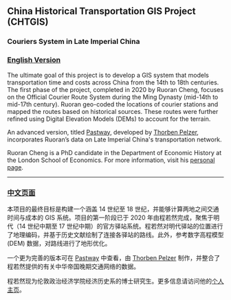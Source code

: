 ## China Historical Transportation GIS Project (CHTGIS)
### Couriers System in Late Imperial China  

### [English Version](https://ruoranc.github.io/Mingroutes/index_en.html)  

The ultimate goal of this project is to develop a GIS system that models transportation time and costs across China from the 14th to 18th centuries. The first phase of the project, completed in 2020 by Ruoran Cheng, focuses on the Official Courier Route System during the Ming Dynasty (mid-14th to mid-17th century). Ruoran geo-coded the locations of courier stations and mapped the routes based on historical sources. These routes were further refined using Digital Elevation Models (DEMs) to account for the terrain.  

An advanced version, titled [Pastway](https://turban.shinyapps.io/PASTWAY/), developed by [Thorben Pelzer](https://tp451.github.io/), incorporates Ruoran’s data on Late Imperial China's transportation network.  

Ruoran Cheng is a PhD candidate in the Department of Economic History at the London School of Economics. For more information, visit his [personal page](https://ruoranc.github.io/website/).  

---

### [中文页面](https://ruoranc.github.io/Mingroutes/index.html)  

本项目的最终目标是构建一个涵盖 14 世纪至 18 世纪，并能够计算两地之间交通时间与成本的 GIS 系统。项目的第一阶段已于 2020 年由程若然完成，聚焦于明代（14 世纪中期至 17 世纪中期）的官方驿站系统。程若然对明代驿站的位置进行了地理编码，并基于历史文献绘制了连接各驿站的路线。此外，参考数字高程模型 (DEM) 数据，对路线进行了地形优化。  

一个更为完善的版本可在 [Pastway](https://turban.shinyapps.io/PASTWAY/) 中查看，由 [Thorben Pelzer](https://tp451.github.io/) 制作，并整合了程若然提供的有关中华帝国晚期交通网络的数据。  

程若然现为伦敦政治经济学院经济历史系的博士研究生。更多信息请访问他的[个人主页](https://ruoranc.github.io/website/)。  
